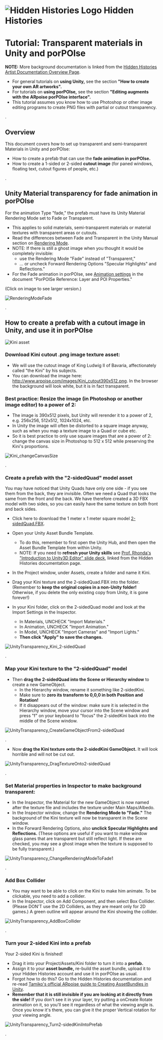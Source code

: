 # ![Hidden Histories Logo](images/hiddenhistories-logo.png) Hidden Histories

# Tutorial: Transparent materials in Unity and porPOIse

**NOTE:** More background documentation is linked from the [Hidden Histories Artist Documentation Overview Page](http://hiddenhistoriesjtown.org/documentation).

- For general tutorials on **using Unity,** see the section **"How to create your own AR artworks".**
- For tutorials on **using porPOIse,** see the section **"Editing augments with the ARpoise porPOIse interface".**
- This tutorial assumes you know how to use Photoshop or other image editing programs to create PNG files with partial or cutout transparency.

.
## Overview

This document covers how to set up transparent and semi-transparent Materials in Unity and porPOIse:
- How to create a prefab that can use the **fade animation in porPOIse.**
- How to create a 1-sided or 2-sided **cutout image** (for paned windows, floating text, cutout figures of people, etc.)

. 
## Unity Material transparency for fade animation in porPOIse

For the animation Type "fade," the prefab must have its Unity Material Rendering Mode set to Fade or Transparent. 
- This applies to solid materials, semi-transparent materials or material textures with transparent areas or cutouts.
- Read the differences between Fade and Transparent in the Unity Manual section on [Rendering Mode](https://docs.unity3d.com/Manual/StandardShaderMaterialParameterRenderingMode.html).
- NOTE: If there is still a ghost image when you thought it would be completely invisible:
  - use the Rendering Mode "Fade" instead of "Transparent,"
  - ... or uncheck Forward Rendering Options "Specular Highlights" and Reflections."
- For the Fade animation in porPOIse, see [Animation settings](https://github.com/Hidden-Histories/Public-Resources/blob/master/documentation/UsingPorPOIse_REF-Layer-POI-Properties.md#animation-settings) in the document "PorPOISe Reference: Layer and POI Properties."

(Click on image to see larger version.)

![RenderingModeFade](images/UsingPorpoise_UnityTransparency1.png)

.

## How to create a prefab with a cutout image in Unity, and use it in porPOIse

![Kini asset](images/Kini_cutout390x512.png)

### Download Kini cutout .png image texture asset:
- We will use the cutout image of King Ludwig II of Bavaria, affectionately called "the Kini" by his subjects.
- You can download the image here: http://www.arpoise.com/images/Kini_cutout390x512.png. In the browser the background will look white, but it is in fact transparent.

### Best practice: Resize the image (in Photoshop or another image editor) to a power of 2:
- The image is 390x512 pixels, but Unity will rerender it to a power of 2, e.g. 256x256, 512x512, 1024x1024, etc. 
- In Unity the image will often be distorted to a square image anyway, such as when you map a texture image to a Quad or cube etc. 
- So it is best practice to only use square images that are a power of 2: change the canvas size in Photoshop to 512 x 512 while preserving the Kini's proportions.

![Kini_changeCanvasSize](images/Kini_changeCanvasSize.png)

.
### Create a prefab with the "2-sidedQuad" model asset

You may have noticed that Unity Quads have only one side - if you see them from the back, they are invisible. Often we need a Quad that looks the same from the front and the back. We have therefore created a 3D FBX model with two sides, so you can easily have the same texture on both front and back sides.

- Click here to download the 1 meter x 1 meter square model [2-sidedQuad.FBX](http://hiddenhistoriesjtown.org/documentation/sampleassets/2-sidedQuad.FBX).

- Open your Unity Asset Bundle Template. 
  - To do this, remember to first open the Unity Hub, and then open the Asset Bundle Template from within Unity.
  - NOTE: If you need to **refresh your Unity skills** see [Prof. Rhonda's "Introduction to Unity3D Editor" slide deck](https://docs.google.com/presentation/d/1CzzGu4zK2a9VsXfM0WVPNGqtQfGEr30u67TTrWYI8qU/edit#slide=id.g7f6e1f9622_0_516), linked from the Hidden Histories documentation page.

- In the Project window, under Assets, create a folder and name it Kini. 
- Drag your Kini texture and the 2-sidedQuad.FBX into the folder. (Remember to **keep the original copies in a non-Unity folder!** Otherwise, if you delete the only existing copy from Unity, it is gone forever!)

- In your Kini folder, click on the 2-sidedQuad model and look at the Import Settings in the Inspector.
  - In Materials, UNCHECK "Import Materials."
  - In Animation, UNCHECK "Import Animation."
  - In Model, UNCHECK "Import Cameras" and "Import Lights."
  - **Then click "Apply" to save the changes.**

![UnityTransparency_Kini_2-sidedQuad](images/UnityTransparency_Kini_2-sidedQuad1.png)

.

### Map your Kini texture to the "2-sidedQuad" model

- Then **drag the 2-sidedQuad into the Scene or Hierarchy window** to create a new GameObject. 
  - In the Hierarchy window, rename it something like 2-sidedKini.
  - Make sure to **zero its transform to 0,0,0 in both Position and Rotation!**
  - If it disappears out of the window: make sure it is selected in the Hierarchy window, move your cursor into the Scene window and press "f" on your keyboard to "focus" the 2-sidedKini back into the middle of the Scene window.

![UnityTransparency_CreateGameObjectFrom2-sidedQuad](images/UnityTransparency_CreateGameObjectFrom2-sidedQuad.png)

.
- Now **drag the Kini texture onto the 2-sidedKini GameObject.** It will look horrible and will not be cut out.


![UnityTransparency_DragTextureOnto2-sidedQuad](images/UnityTransparency_DragTextureOnto2-sidedQuad.png)

.

### Set Material properties in Inspector to make background transparent:

- In the Inspector, the Material for the new GameObject is now named after the texture file and includes the texture under Main Maps/Albedo.
- In the Inspector window, change the **Rendering Mode to "Fade."** The background of the Kini texture will now be transparent in the Scene window.
- In the Forward Rendering Options, also **unclick Specular Highlights and Reflections.** (These options are useful if you want to make window glass panes that are transparent but still reflect light. If these are checked, you may see a ghost image when the texture is supposed to be fully transparent.)

![UnityTransparency_ChangeRenderingModeToFade1](images/UnityTransparency_ChangeRenderingModeToFade1.png)

.
### Add Box Collider

- You may want to be able to click on the Kini to make him animate. To be clickable, you need to add a collider.
- In the Inspector, click on Add Component, and then select Box Collider. (Please DON'T use the 2D Colliders, as they are meant only for 2D games.) A green outline will appear around the Kini showing the collider.

![UnityTransparency_AddBoxCollider](images/UnityTransparency_AddBoxCollider.png)

.
### Turn your 2-sided Kini into a prefab

Your 2-sided Kini is finished!
- Drag it into your Project/Assets/Kini folder to turn it into a **prefab.**
- Assign it to your **asset bundle,** re-build the asset bundle, upload it to your Hidden Histories account and use it in porPOIse as usual.
- Forgot how to do this? Go to the Hidden Histories documentation and re-read [Tamiko's official ARpoise guide to Creating AssetBundles in Unity](https://github.com/Hidden-Histories/Public-Resources/blob/master/documentation/CreatingAssetBundles.md#-hidden-histories).
- **Remember that it is still invisible if you are looking at it directly from the side!** If you don't see it in your layer, try putting a onCreate Rotate animation on it, so you'll see it regardless of what the viewing angle is. Once you know it's there, you can give it the proper Vertical rotation for your viewing angle.

![UnityTransparency_Turn2-sidedKiniIntoPrefab](images/UnityTransparency_Turn2-sidedKiniIntoPrefab.png)

.


